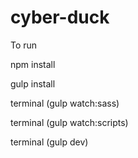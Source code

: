 # cyber-duck

To run 

npm install


gulp install


terminal (gulp watch:sass)

terminal (gulp watch:scripts)

terminal (gulp dev)
